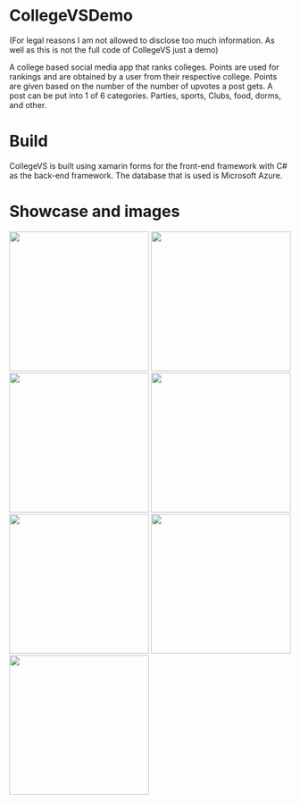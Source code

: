 # CollegeVSDemo
(For legal reasons I am not allowed to disclose too much information. As well as this is not the full code of CollegeVS just a demo)

A college based social media app that ranks colleges. Points are used for rankings and are obtained by a user from their respective college. Points are given based on the number of the number of upvotes a post gets. A post can be put into 1 of 6 categories. Parties, sports, Clubs, food, dorms, and other. 

# Build
CollegeVS is built using xamarin forms for the front-end framework with C# as the back-end framework. The database that is used is Microsoft Azure.

# Showcase and images
<img src= https://user-images.githubusercontent.com/77566307/225459481-9b3ac999-db56-44f1-b26f-07dd898a2a68.png width="250" > <img src= https://user-images.githubusercontent.com/77566307/225459448-91ce690c-3271-41c4-8efd-eb1256204c43.png width="250" >
<img src= https://user-images.githubusercontent.com/77566307/225459463-c25c6375-143e-48ae-abe0-aed759502ab4.png width="250" >
<img src= https://user-images.githubusercontent.com/77566307/225459571-08c5cef0-3e55-4b4a-abe4-8543647baa74.png width="250" >
<img src= https://user-images.githubusercontent.com/77566307/225459528-d81c3326-275c-42fe-ae96-40800669c7e8.png width="250" >
<img src= https://user-images.githubusercontent.com/77566307/225459546-45a405e4-8f19-4a68-b919-71351f71368a.png width="250" >
<img src= https://user-images.githubusercontent.com/77566307/225459506-7277b75e-e59e-4e4b-8c4e-155c449a00b2.png width="250" >

